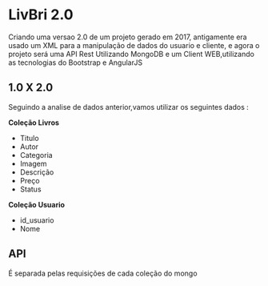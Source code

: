 # LivBri 2.0
Criando uma versao 2.0 de um projeto gerado em 2017, antigamente era usado um XML para a manipulação de dados do usuario e cliente, e agora o projeto será uma API Rest Utilizando MongoDB e um Client WEB,utilizando as tecnologias do Bootstrap e AngularJS

## 1.0 X 2.0 
Seguindo a analise de dados anterior,vamos utilizar os seguintes dados :

**Coleção Livros**
* Titulo 
* Autor   
* Categoria
* Imagem
* Descrição
* Preço 
* Status

**Coleção Usuario**
* id_usuario
* Nome

## API 
É separada pelas requisições de cada coleção do mongo 